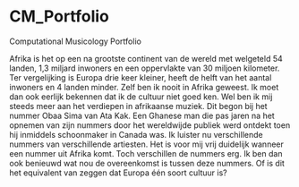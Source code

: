 # CM_Portfolio
Computational Musicology Portfolio

Afrika is het op een na grootste continent van de wereld met welgeteld 54 landen, 1,3 miljard inwoners en een oppervlakte van 30 miljoen kilometer. Ter vergelijking is Europa drie keer kleiner, heeft de helft van het aantal inwoners en 4 landen minder. Zelf ben ik nooit in Afrika geweest. Ik moet dan ook eerlijk bekennen dat ik de cultuur niet goed ken. Wel ben ik mij steeds meer aan het verdiepen in afrikaanse muziek. Dit begon bij het nummer Obaa Sima van Ata Kak. Een Ghanese man die pas jaren na het opnemen van zijn nummers door het wereldwijde publiek werd ontdekt toen hij inmiddels schoonmaker in Canada was. Ik luister nu verschillende nummers van verschillende artiesten. Het is voor mij vrij duidelijk wanneer een nummer uit Afrika komt. Toch verschillen de nummers erg. Ik ben dan ook benieuwd wat nou de overeenkomst is tussen deze nummers. Of is dit het equivalent van zeggen dat Europa één soort cultuur is?
